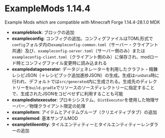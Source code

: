 # ExampleMods 1.14.4

Example Mods which are compatible with Minecraft Forge 1.14.4-28.1.0 MDK

- **exampleblock**: ブロックの追加
- **exampleconfig**: コンフィグの追加。コンフィグファイルはTOML形式で`config`フォルダ内の`exampleconfig-common.toml`（サーバー・クライアント共通）及び、`exampleconfig-server.toml`（サーバー側のみ）または`exampleconfig-client.toml`（クライアント側のみ）に保存され、modロード時とコンフィグファイル変更時に読み込まれる
- **exampledatagenerator**: データジェネレーターを利用したクラフト・精錬レシピJSON（＋レシピブック追加進捗JSON）の生成。生成は`runData`時に行われ、デフォルトでは`src/generated`内に生成される。生成先のディレクトリーを`build.gradle`でリソースのソースディレクトリーに指定することで、生成されたJSONをコピペせずに利用することも可能
- **exampledistexecutor**: プロキシシステム、`DistExecutor`を使用した物理サーバー／物理クライアント限定の処理
- **exampleitem**: アイテムとアイテムグループ（クリエイティブタブ）の追加
- **examplemod**: 基本サンプルMOD
- **exampletileentity**: タイルエンティティーとタイルエンティティーレンダラーの追加
